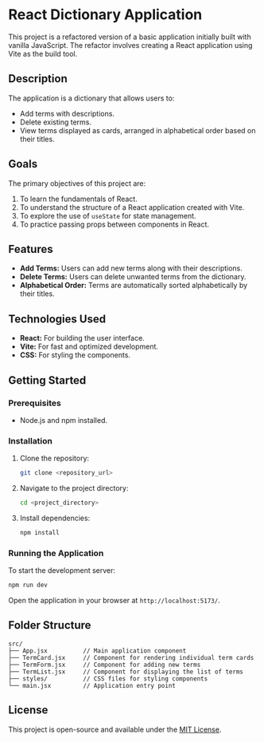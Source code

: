 # React Dictionary Application

This project is a refactored version of a basic application initially built with vanilla JavaScript. The refactor involves creating a React application using Vite as the build tool.

## Description

The application is a dictionary that allows users to:

- Add terms with descriptions.
- Delete existing terms.
- View terms displayed as cards, arranged in alphabetical order based on their titles.

## Goals

The primary objectives of this project are:

1. To learn the fundamentals of React.
2. To understand the structure of a React application created with Vite.
3. To explore the use of `useState` for state management.
4. To practice passing props between components in React.

## Features

- **Add Terms:** Users can add new terms along with their descriptions.
- **Delete Terms:** Users can delete unwanted terms from the dictionary.
- **Alphabetical Order:** Terms are automatically sorted alphabetically by their titles.

## Technologies Used

- **React:** For building the user interface.
- **Vite:** For fast and optimized development.
- **CSS:** For styling the components.

## Getting Started

### Prerequisites

- Node.js and npm installed.

### Installation

1. Clone the repository:
   ```bash
   git clone <repository_url>
   ```
2. Navigate to the project directory:
   ```bash
   cd <project_directory>
   ```
3. Install dependencies:
   ```bash
   npm install
   ```

### Running the Application

To start the development server:

```bash
npm run dev
```

Open the application in your browser at `http://localhost:5173/`.

## Folder Structure

```
src/
├── App.jsx          // Main application component
├── TermCard.jsx     // Component for rendering individual term cards
├── TermForm.jsx     // Component for adding new terms
├── TermList.jsx     // Component for displaying the list of terms
├── styles/          // CSS files for styling components
└── main.jsx         // Application entry point
```

## License

This project is open-source and available under the [MIT License](LICENSE).

